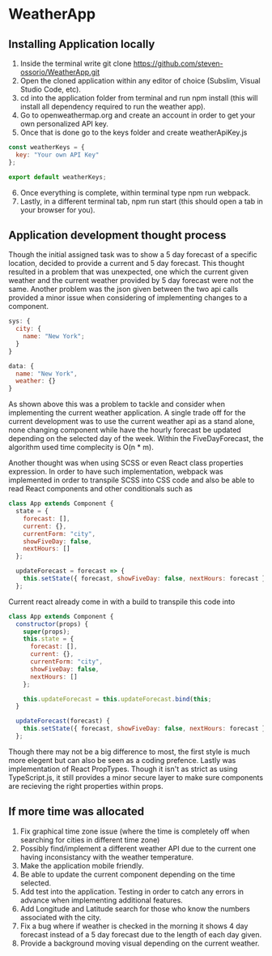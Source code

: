 # WeatherApp

## Installing Application locally

1. Inside the terminal write git clone https://github.com/steven-ossorio/WeatherApp.git
2. Open the cloned application within any editor of choice (Subslim, Visual Studio Code, etc).
3. cd into the application folder from terminal and run npm install (this will install all dependency required to run the weather app).
4. Go to openweathermap.org and create an account in order to get your own personalized API key.
5. Once that is done go to the keys folder and create weatherApiKey.js

```javascript
const weatherKeys = {
  key: "Your own API Key"
};

export default weatherKeys;
```

6. Once everything is complete, within terminal type npm run webpack.
7. Lastly, in a different terminal tab, npm run start (this should open a tab in your browser for you).

## Application development thought process

Though the initial assigned task was to show a 5 day forecast of a specific location, decided to provide a current and 5 day forecast. This thought resulted in a problem that was unexpected, one which the current given weather and the current weather provided by 5 day forecast were not the same. Another problem was the json given between the two api calls provided a minor issue when considering of implementing changes to a component.

```javascript
sys: {
  city: {
    name: "New York";
  }
}
```

```javascript
data: {
  name: "New York",
  weather: {}
}
```

As shown above this was a problem to tackle and consider when implementing the current weather application. A single trade off for the current development was to use the current weather api as a stand alone, none changing component while have the hourly forecast be updated depending on the selected day of the week. Within the FiveDayForecast, the algorithm used time complecity is O(n \* m).

Another thought was when using SCSS or even React class properties expression. In order to have such implementation, webpack was implemented in order to transpile SCSS into CSS code and also be able to read React components and other conditionals such as

```javascript
class App extends Component {
  state = {
    forecast: [],
    current: {},
    currentForm: "city",
    showFiveDay: false,
    nextHours: []
  };

  updateForecast = forecast => {
    this.setState({ forecast, showFiveDay: false, nextHours: forecast });
  };
```

Current react already come in with a build to transpile this code into

```javascript
class App extends Component {
  constructor(props) {
    super(props);
    this.state = {
      forecast: [],
      current: {},
      currentForm: "city",
      showFiveDay: false,
      nextHours: []
    };

    this.updateForecast = this.updateForecast.bind(this;
  }

  updateForecast(forecast) {
    this.setState({ forecast, showFiveDay: false, nextHours: forecast });
  };
```

Though there may not be a big difference to most, the first style is much more elegent but can also be seen as a coding prefence. Lastly was implementation of React PropTypes. Though it isn't as strict as using TypeScript.js, it still provides a minor secure layer to make sure components are recieving the right properties within props.

## If more time was allocated

1. Fix graphical time zone issue (where the time is completely off when searching for cities in different time zone)
2. Possibly find/implement a different weather API due to the current one having inconsistancy with the weather temperature.
3. Make the application mobile friendly.
4. Be able to update the current component depending on the time selected.
5. Add test into the application. Testing in order to catch any errors in advance when implementing additional features.
6. Add Longitude and Latitude search for those who know the numbers associated with the city.
7. Fix a bug where if weather is checked in the morning it shows 4 day forecast instead of a 5 day forecast due to the length of each day given.
8. Provide a background moving visual depending on the current weather.
